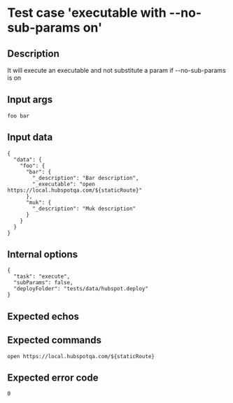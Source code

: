 # Test case 'executable with --no-sub-params on'

## Description

It will execute an executable and not substitute a param if --no-sub-params is on

## Input args

    foo bar

## Input data

    {
      "data": {
        "foo": {
          "bar": {
            "_description": "Bar description",
            "_executable": "open https://local.hubspotqa.com/${staticRoute}"
          },
          "muk": {
            "_description": "Muk description"
          }
        }
      }
    }

## Internal options

    {
      "task": "execute",
      "subParams": false,
      "deployFolder": "tests/data/hubspot.deploy"
    }

## Expected echos

## Expected commands

    open https://local.hubspotqa.com/${staticRoute}

## Expected error code

    0
